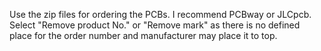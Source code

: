 Use the zip files for ordering the PCBs. I recommend PCBway or JLCpcb.<br>
Select "Remove product No." or "Remove mark" as there is no defined place for the order number and manufacturer may place it to top.
